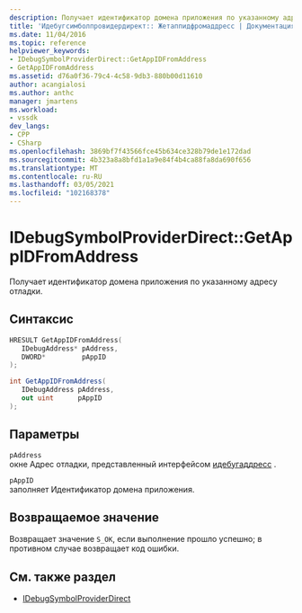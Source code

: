 ```yaml
---
description: Получает идентификатор домена приложения по указанному адресу отладки.
title: 'Идебугсимболпровидердирект:: Жетаппидфромаддресс | Документация Майкрософт'
ms.date: 11/04/2016
ms.topic: reference
helpviewer_keywords:
- IDebugSymbolProviderDirect::GetAppIDFromAddress
- GetAppIDFromAddress
ms.assetid: d76a0f36-79c4-4c58-9db3-880b00d11610
author: acangialosi
ms.author: anthc
manager: jmartens
ms.workload:
- vssdk
dev_langs:
- CPP
- CSharp
ms.openlocfilehash: 3869bf7f43566fce45b634ce328b79de1e172dad
ms.sourcegitcommit: 4b323a8a8bfd1a1a9e84f4b4ca88fa8da690f656
ms.translationtype: MT
ms.contentlocale: ru-RU
ms.lasthandoff: 03/05/2021
ms.locfileid: "102168378"
---
```

# <a name="idebugsymbolproviderdirectgetappidfromaddress"></a>IDebugSymbolProviderDirect::GetAppIDFromAddress
Получает идентификатор домена приложения по указанному адресу отладки.

## <a name="syntax"></a>Синтаксис

```cpp
HRESULT GetAppIDFromAddress(
   IDebugAddress* pAddress,
   DWORD*         pAppID
);
```

```csharp
int GetAppIDFromAddress(
   IDebugAddress pAddress,
   out uint      pAppID
);
```

## <a name="parameters"></a>Параметры
`pAddress`\
окне Адрес отладки, представленный интерфейсом [идебугаддресс](../../../extensibility/debugger/reference/idebugaddress.md) .

`pAppID`\
заполняет Идентификатор домена приложения.

## <a name="return-value"></a>Возвращаемое значение
 Возвращает значение `S_OK`, если выполнение прошло успешно; в противном случае возвращает код ошибки.

## <a name="see-also"></a>См. также раздел
- [IDebugSymbolProviderDirect](../../../extensibility/debugger/reference/idebugsymbolproviderdirect.md)
